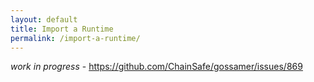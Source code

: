 ```yaml
---
layout: default
title: Import a Runtime
permalink: /import-a-runtime/
---
```


_work in progress_ - https://github.com/ChainSafe/gossamer/issues/869
